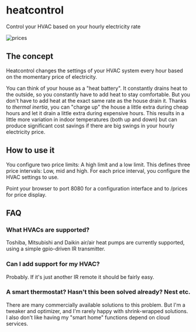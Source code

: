 # heatcontrol
Control your HVAC based on your hourly electricity rate

![prices](https://user-images.githubusercontent.com/229360/192975518-708ffd28-0fb1-489e-9463-216c73f2dfd0.png)

## The concept
Heatcontrol changes the settings of your HVAC system every hour based on the
momentary price of electricity.

You can think of your house as a "heat battery". 
It constantly drains heat to the outside, so you constantly have to add heat to stay comfortable.
But you don't have to add heat at the exact same rate as the house drain it.
Thanks to _thermal inertia_, you can "charge up" the house a little extra during cheap hours
and let it drain a little extra during expensive hours. 
This results in a little more variation in indoor temperatures (both up and down) but can produce
significant cost savings if there are big swings in your hourly electricity price.

## How to use it
You configure two price limits: A high limit and a low limit.
This defines three price intervals: Low, mid and high.
For each price interval, you configure the HVAC settings to use. 

Point your browser to port 8080 for a configuration interface and to /prices for price display.

## FAQ

### What HVACs are supported?
Toshiba, Mitsubishi and Daikin air/air heat pumps are currently supported, 
using a simple gpio-driven IR transmitter.

### Can I add support for my HVAC?
Probably. If it's just another IR remote it should be fairly easy.

### A smart thermostat? Hasn't this been solved already? Nest etc.
There are many commercially available solutions to this problem.
But I'm a tweaker and optimizer, and I'm rarely happy with shrink-wrapped solutions.
I also don't like having my "smart home" functions depend on cloud services.
